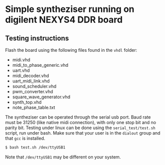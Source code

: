 # Simple syntheziser running on digilent NEXYS4 DDR board

## Testing instructions
Flash the board using the following files found in the `vhdl` folder:

* midi.vhd
* midi_to_phase_generic.vhd
* uart.vhd
* midi_decoder.vhd
* uart_midi_link.vhd
* sound_scheduler.vhd
* pwm_converter.vhd
* square_wave_generator.vhd
* synth_top.vhd
* note_phase_table.txt

The syntheziser can be operated through the serial usb port.
Baud rate must be 31250 (like native midi connection), with only one stop bit and no parity bit.
Testing under linux can be done using the `serial_test/test.sh` script, run under bash.
Make sure that your user is in the `dialout` group and that `gcc` is installed.

```bash
$ bash test.sh /dev/ttyUSB1
```

Note that `/dev/ttyUSB1` may be different on your system.
